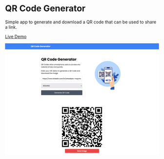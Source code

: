 # QR Code Generator

Simple app to generate and download a QR code that can be used to share a link.

[Live Demo](https://online-qrcode-generator.netlify.app/)

<img src="img/mockup.png">